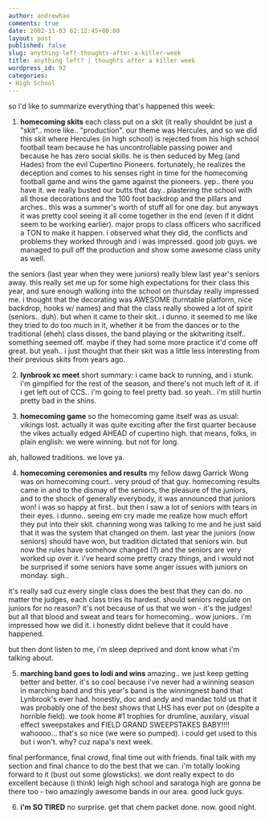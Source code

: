 ```yaml
---
author: andrewhao
comments: true
date: 2002-11-03 02:12:45+00:00
layout: post
published: false
slug: anything-left-thoughts-after-a-killer-week
title: anything left? | thoughts after a killer week
wordpress_id: 92
categories:
- High School
---
```


so i'd like to summarize everything that's happened this week:

1. **homecoming skits**
each class put on a skit (it really shouldnt be just a "skit".. more like.. "production". our theme was Hercules, and so we did this skit where Hercules (in high school) is rejected from his high school football team because he has uncontrollable passing power and because he has zero social skills. he is then seduced by Meg (and Hades) from the evil Cupertino Pioneers. fortunately, he realizes the deception and comes to his senses right in time for the homecoming football game and wins the game against the pioneers. yep.. there you have it. we really busted our butts that day.. plastering the school with all those decorations and the 100 foot backdrop and the pillars and arches.. this was a summer's worth of stuff all for one day. but anyways it was pretty cool seeing it all come together in the end (even if it didnt seem to be working earlier). major props to class officers who sacrificed a TON to make it happen. i observed what they did, the conflicts and problems they worked through and i was impressed. good job guys. we managed to pull off the production and show some awesome class unity as well.

the seniors (last year when they were juniors) really blew last year's seniors away. this really set me up for some high expectations for their class this year, and sure enough walking into the school on thursday really impressed me. i thought that the decorating was AWESOME (turntable platform, nice backdrop, hooks w/ names) and that the class really showed a lot of spirit (seniors.. duh). but when it came to their skit.. i dunno. it seemed to me like they tried to do too much in it, whether it be from the dances or to the traditional (eheh) class disses, the band playing or the skitwriting itself.. something seemed off. maybe if they had some more practice it'd come off great. but yeah.. i just thought that their skit was a little less interesting from their previous skits from years ago.

2. **lynbrook xc meet**
short summary: i came back to running, and i stunk. i'm gimpified for the rest of the season, and there's not much left of it. if i get left out of CCS.. i'm going to feel pretty bad. so yeah.. i'm still hurtin pretty bad in the shins.

3. **homecoming game**
so the homecoming game itself was as usual: vikings lost. actually it was quite exciting after the first quarter because the vikes actually edged AHEAD of cupertino high. that means, folks, in plain english: we were winning. but not for long.

ah, hallowed traditions. we love ya.

4. **homecoming ceremonies and results**
my fellow dawg Garrick Wong was on homecoming court.. very proud of that guy. homecoming results came in and to the dismay of the seniors, the pleasure of the juniors, and to the shock of generally everybody, it was announced that juniors won! i was so happy at first.. but then i saw a lot of seniors with tears in their eyes. i dunno.. seeing em cry made me realize how much effort they put into their skit. channing wong was talking to me and he just said that it was the system that changed on them. last year the juniors (now seniors) should have won, but tradition dictated that seniors win. but now the rules have somehow changed (?) and the seniors are very worked up over it. i've heard some pretty crazy things, and i would not be surprised if some seniors have some anger issues with juniors on monday. sigh..

it's really sad cuz every single class does the best that they can do. no matter the judges, each class tries its hardest. should seniors regulate on juniors for no reason? it's not because of us that we won - it's the judges! but all that blood and sweat and tears for homecoming.. wow juniors.. i'm impressed how we did it. i honestly didnt believe that it could have happened.

but then dont listen to me, i'm sleep deprived and dont know what i'm talking about.

5. **marching band goes to lodi and wins**
amazing.. we just keep getting better and better. it's so cool because i've never had a winning season in marching band and this year's band is the winningnest band that Lynbrook's ever had. honestly, doc and andy and mandac told us that it was probably one of the best shows that LHS has ever put on (despite a horrible field). we took home #1 trophies for drumline, auxilary, visual effect sweepstakes and FIELD GRAND SWEEPSTAKES BABY!!!! wahoooo... that's so nice (we were so pumped). i could get used to this but i won't. why? cuz napa's next week.

final performance, final crowd, final time out with friends. final talk with my section and final chance to do the best that we can. i'm totally looking forward to it (bust out some glowsticks). we dont really expect to do excellent because (i think) leigh high school and saratoga high are gonna be there too - two amazingly awesome bands in our area. good luck guys.

6. **i'm SO TIRED**
no surprise. get that chem packet done. now.
good night.

